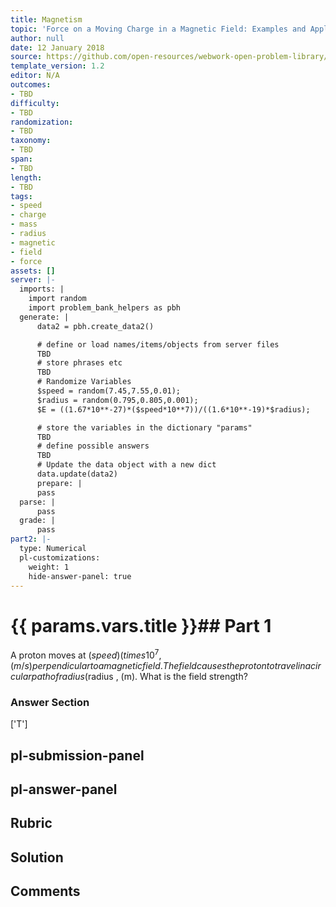 ```yaml
---
title: Magnetism
topic: 'Force on a Moving Charge in a Magnetic Field: Examples and Applications'
author: null
date: 12 January 2018
source: https://github.com/open-resources/webwork-open-problem-library/tree/master/Contrib/BrockPhysics/College_Physics_Urone/22.Magnetism/22-05.Force_on_a_Moving_Charge_in_a_Magnetic_Field/NU_U17_22_05_002.pg
template_version: 1.2
editor: N/A
outcomes:
- TBD
difficulty:
- TBD
randomization:
- TBD
taxonomy:
- TBD
span:
- TBD
length:
- TBD
tags:
- speed
- charge
- mass
- radius
- magnetic
- field
- force
assets: []
server: |-
  imports: |
    import random
    import problem_bank_helpers as pbh
  generate: |
      data2 = pbh.create_data2()

      # define or load names/items/objects from server files
      TBD
      # store phrases etc
      TBD
      # Randomize Variables
      $speed = random(7.45,7.55,0.01);
      $radius = random(0.795,0.805,0.001);
      $E = ((1.67*10**-27)*($speed*10**7))/((1.6*10**-19)*$radius);

      # store the variables in the dictionary "params"
      TBD
      # define possible answers
      TBD
      # Update the data object with a new dict
      data.update(data2)
      prepare: |
      pass
  parse: |
      pass
  grade: |
      pass
part2: |-
  type: Numerical
  pl-customizations:
    weight: 1
    hide-answer-panel: true
---
```


# {{ params.vars.title }}## Part 1 
A proton moves at ($speed) (times 10^7 , (m/s) perpendicular to a magnetic field. The field causes the proton to travel in a circular path of radius ($radius , (m). What is the field strength? 


### Answer Section 
['T']

## pl-submission-panel 


## pl-answer-panel 


## Rubric 


## Solution 


## Comments 


